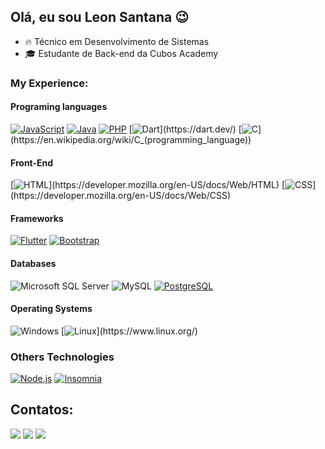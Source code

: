 ## Olá, eu sou Leon Santana 😉

- 🔥 Técnico em Desenvolvimento de Sistemas
- 🎓 Estudante de Back-end da Cubos Academy 
### My Experience:
#### Programing languages
[![JavaScript](https://img.shields.io/badge/-JavaScript-yellow?style=square&logo=javascript&logoColor=white)](https://developer.mozilla.org/en-US/docs/Web/JavaScript)
[![Java](https://img.shields.io/badge/-Java-orange?style=square&logo=java&logoColor=white)](https://www.java.com/)
[![PHP](https://img.shields.io/badge/-PHP-purple?style=square&logo=php&logoColor=white)](https://www.php.net/)
[![Dart](https://img.shields.io/badge/-Dart-rgb(1,%20117,%20194)?style=square&logo=dart&logoColor=white)](https://dart.dev/)
[![C](https://img.shields.io/badge/-C-rgb(73,%20130,%20191)?style=square&logo=c&logoColor=white)](https://en.wikipedia.org/wiki/C_(programming_language))

#### Front-End
[![HTML](http://img.shields.io/badge/-HTML-rgb(229,%20146,%2073)?style=square&logo=html5&logoColor=white&link=https://developer.mozilla.org/en-US/docs/Web/HTML)](https://developer.mozilla.org/en-US/docs/Web/HTML)
[![CSS](http://img.shields.io/badge/-CSS-rgb(33,%20150,%20243)?style=square&logo=css3&logoColor=white&link=https://developer.mozilla.org/en-US/docs/Web/CSS)](https://developer.mozilla.org/en-US/docs/Web/CSS)


#### Frameworks
[![Flutter](https://img.shields.io/badge/-Flutter-1389fd?style=square&logo=flutter&logoColor=white)](https://flutter.dev/)
[![Bootstrap](https://img.shields.io/badge/-Bootstrap-7952B3?style=square&logo=bootstrap&logoColor=white&link=https://getbootstrap.com/)](https://getbootstrap.com/)


#### Databases
![Microsoft SQL Server](https://img.shields.io/badge/-Microsoft_SQL_Server-rgb(204,%2041,%2039)?style=square&logo=microsoft-sql-server&logoColor=white&link=https://github.com/GuiEdington/)
![MySQL](https://img.shields.io/badge/-MySQL-rgb(68,%20121,%20161)?style=square&logo=mysql&logoColor=e97b00&link=https://github.com/GuiEdington/)
[![PostgreSQL](https://img.shields.io/badge/-PostgreSQL-336791?style=square&logo=postgresql&logoColor=white&link=https://www.postgresql.org/)](https://www.postgresql.org/)


#### Operating Systems
![Windows](http://img.shields.io/badge/-Windows-rgb(0,%20120,%20214)?style=square&logo=windows&logoColor=white&link=https://github.com/GuiEdington/)
[![Linux](http://img.shields.io/badge/-Linux-rgb(33,%2041,%2056)?style=square&logo=linux&logoColor=white&link=https://sua_pagina_no_github_aqui/)](https://www.linux.org/)

### Others Technologies
[![Node.js](https://img.shields.io/badge/-Node.js-43853D?style=square&logo=node.js&logoColor=white&link=https://nodejs.org/)](https://nodejs.org/)
[![Insomnia](https://img.shields.io/badge/-Insomnia-5849BE?style=square&logo=insomnia&logoColor=white&link=https://insomnia.rest/)](https://insomnia.rest/)



  ## Contatos:

<div>
<a href="https://www.instagram.com/leonsantana210/" target="blank"><img src="https://img.shields.io/badge/-Instagram-%23E4405F?style=for-the-badge&logo=instagram&logoColor=white" target="blank"></a>
<a href = "mailto:leon.santana854@gmail.com"><img src="https://img.shields.io/badge/Gmail-D14836?style=for-the-badge&logo=gmail&logoColor=white" target="blank"></a>
<a href="https://www.linkedin.com/in/leon-santana-8b5041193/" target="blank"><img src="https://img.shields.io/badge/-LinkedIn-%230077B5?style=for-the-badge&logo=linkedin&logoColor=white" target="blank"></a> 

</div>



